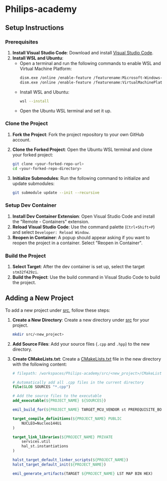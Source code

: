 # Philips-academy

## Setup Instructions

### Prerequisites

1. **Install Visual Studio Code**: Download and install [Visual Studio Code](https://code.visualstudio.com/).
2. **Install WSL and Ubuntu**:
    - Open a terminal and run the following commands to enable WSL and Virtual Machine Platform:
      ```sh
      dism.exe /online /enable-feature /featurename:Microsoft-Windows-Subsystem-Linux /all /norestart
      dism.exe /online /enable-feature /featurename:VirtualMachinePlatform /all /norestart
      ```
    - Install WSL and Ubuntu:
      ```sh
      wsl --install
      ```
    - Open the Ubuntu WSL terminal and set it up.

### Clone the Project

1. **Fork the Project**: Fork the project repository to your own GitHub account.
2. **Clone the Forked Project**: Open the Ubuntu WSL terminal and clone your forked project:
    ```sh
    git clone <your-forked-repo-url>
    cd <your-forked-repo-directory>
    ```

3. **Initialize Submodules**: Run the following command to initialize and update submodules:
    ```sh
    git submodule update --init --recursive
    ```

### Setup Dev Container

1. **Install Dev Container Extension**: Open Visual Studio Code and install the "Remote - Containers" extension.
2. **Reload Visual Studio Code**: Use the command palette (`Ctrl+Shift+P`) and select `Developer: Reload Window`.
3. **Reopen in Container**: A popup should appear asking if you want to reopen the project in a container. Select "Reopen in Container".

### Build the Project

1. **Select Target**: After the dev container is set up, select the target `stm32f429zi`.
2. **Build the Project**: Use the build command in Visual Studio Code to build the project.

## Adding a New Project

To add a new project under [src](http://_vscodecontentref_/1), follow these steps:

1. **Create a New Directory**: Create a new directory under [src](http://_vscodecontentref_/2) for your project.
    ```sh
    mkdir src/<new_project>
    ```

2. **Add Source Files**: Add your source files (`.cpp` and `.hpp`) to the new directory.

3. **Create CMakeLists.txt**: Create a [CMakeLists.txt](http://_vscodecontentref_/3) file in the new directory with the following content:
    ```cmake
    # filepath: /workspaces/Philips-academy/src/<new_project>/CMakeLists.txt

    # Automatically add all .cpp files in the current directory
    file(GLOB SOURCES "*.cpp")

    # Add the source files to the executable
    add_executable(${PROJECT_NAME} ${SOURCES})

    emil_build_for(${PROJECT_NAME} TARGET_MCU_VENDOR st PREREQUISITE_BOOL HALST_BUILD_EXAMPLES)

    target_compile_definitions(${PROJECT_NAME} PUBLIC
        NUCLEO=Nucleo144Ui
    )

    target_link_libraries(${PROJECT_NAME} PRIVATE
        services.util
        hal_st.instantiations
    )

    halst_target_default_linker_scripts(${PROJECT_NAME})
    halst_target_default_init(${PROJECT_NAME})

    emil_generate_artifacts(TARGET ${PROJECT_NAME} LST MAP BIN HEX)
    ```
